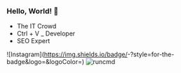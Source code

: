### Hello, World! 👋


- The IT Crowd
- Ctrl + V _ Developer
- SEO Expert

![Instagram](https://img.shields.io/badge/<Badge Text>-<Background Color>?style=for-the-badge&logo=<Icon Name>&logoColor=<Logo Color>)
![runcmd](https://img.shields.io/badge/GitHub-000000?style=for-the-badge&logo=github&logoColor=white)

